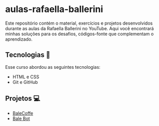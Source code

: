 # aulas-rafaella-ballerini
 Este repositório contém o material, exercícios e projetos desenvolvidos durante as aulas da Rafaella Ballerini no YouTube. Aqui você encontrará minhas soluções para os desafios, códigos-fonte que complementam o aprendizado.

## Tecnologias 🤖
Esse curso abordou as seguintes tecnologias:
- HTML e CSS
- Git e GitHub

## Projetos 💻
- <a href="https://willalmeid.github.io/aulas-rafaella-ballerini/dashboard/">BaleCoffe</a>
- <a href="https://willalmeid.github.io/aulas-rafaella-ballerini/landing-page/">Bale Bot</a>
